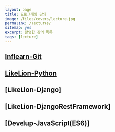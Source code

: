 ```yaml
---
layout: page
title: 프로그래밍 강의
image: /files/covers/lecture.jpg
permalink: /lectures/
sitemap: yes
excerpt: 촬영한 강의 목록
tags: [lecture]
---
```


## [Inflearn-Git](https://www.inflearn.com/course/%EB%B9%A0%EB%A5%B4%EA%B2%8C-git) 

## [LikeLion-Python](https://www.youtube.com/playlist?list=PL7Jt0R1Ai2ynmSkarAWLUVkS3ld9uDTMc)

## [LikeLion-Django]

## [LikeLion-DjangoRestFramework]

## [Develup-JavaScript(ES6)]

<!--
* 커버 이미지 출처: [API Testing and some amazing testing tools](http://go-gaga-over-testing.blogspot.kr/2013/11/api-testing-and-some-amazing-testing.html)
-->
